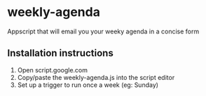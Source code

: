 # weekly-agenda
Appscript that will email you your weeky agenda in a concise form

## Installation instructions

  1. Open script.google.com
  2. Copy/paste the weekly-agenda.js into the script editor
  3. Set up a trigger to run once a week (eg: Sunday)

